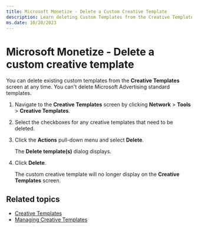 ```yaml
---
title: Microsoft Monetize - Delete a Custom Creative Template
description: Learn deleting Custom Templates from the Creative Templates screen.  
ms.date: 10/28/2023
---
```



# Microsoft Monetize - Delete a custom creative template

You can delete existing custom templates from the
**Creative Templates** screen at any
time. You can't delete Microsoft Advertising standard templates.

1. Navigate to the
    **Creative Templates** screen by
    clicking
    **Network**
    \> **Tools** \>
    **Creative
    Templates**.
1. Select the checkboxes for any creative
    templates that need to be deleted.
1. Click the
    **Actions** pull-down menu and select
    **Delete**.

    The **Delete template(s)** dialog
    displays.

1. Click
    **Delete**.

    The custom creative template will no longer display on the
    **Creative Templates** screen.

## Related topics

- [Creative Templates](creative-templates.md)
- [Managing Creative Templates](managing-creative-templates.md)    